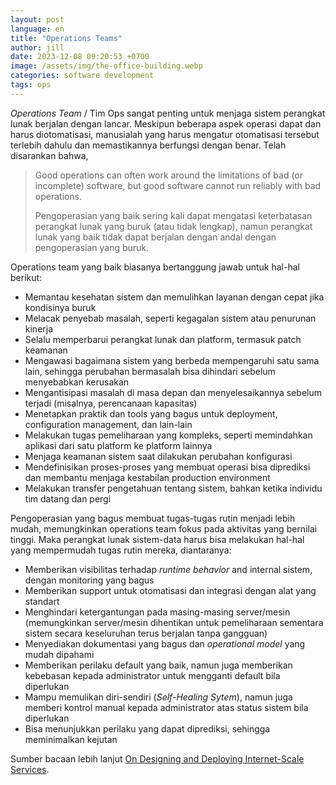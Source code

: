 ```yaml
---
layout: post
language: en
title: "Operations Teams"
author: jill
date: 2023-12-08 09:20:53 +0700
image: /assets/img/the-office-building.webp
categories: software development
tags: ops
---
```

*Operations Team* / Tim Ops sangat penting untuk menjaga sistem perangkat lunak berjalan dengan lancar. Meskipun beberapa aspek operasi dapat dan harus diotomatisasi, manusialah yang harus mengatur otomatisasi tersebut terlebih dahulu dan memastikannya berfungsi dengan benar. Telah disarankan bahwa, 

> Good operations can often work around the limitations of bad (or incomplete) software, but good software cannot run reliably with bad operations.
> 
> Pengoperasian yang baik sering kali dapat mengatasi keterbatasan perangkat lunak yang buruk (atau tidak lengkap), namun perangkat lunak yang baik tidak dapat berjalan dengan andal dengan pengoperasian yang buruk.


Operations team yang baik biasanya bertanggung jawab untuk hal-hal berikut:
- Memantau kesehatan sistem dan memulihkan layanan dengan cepat jika kondisinya buruk
- Melacak penyebab masalah, seperti kegagalan sistem atau penurunan kinerja
- Selalu memperbarui perangkat lunak dan platform, termasuk patch keamanan
- Mengawasi bagaimana sistem yang berbeda mempengaruhi satu sama lain, sehingga perubahan bermasalah bisa dihindari sebelum menyebabkan kerusakan
- Mengantisipasi masalah di masa depan dan menyelesaikannya sebelum terjadi (misalnya, perencanaan kapasitas)
- Menetapkan praktik dan tools yang bagus untuk deployment, configuration management, dan lain-lain
- Melakukan tugas pemeliharaan yang kompleks, seperti memindahkan aplikasi dari satu platform ke platform lainnya
- Menjaga keamanan sistem saat dilakukan perubahan konfigurasi
- Mendefinisikan proses-proses yang membuat operasi bisa diprediksi dan membantu menjaga kestabilan production environment
- Melakukan transfer pengetahuan tentang sistem, bahkan ketika individu tim datang dan pergi

Pengoperasian yang bagus membuat tugas-tugas rutin menjadi lebih mudah, memungkinkan operations team fokus pada aktivitas yang bernilai tinggi. Maka perangkat lunak sistem-data harus bisa melakukan hal-hal yang mempermudah tugas rutin mereka, diantaranya: 
- Memberikan visibilitas terhadap *runtime behavior* and internal sistem, dengan monitoring yang bagus
- Memberikan support untuk otomatisasi dan integrasi dengan alat yang standart
- Menghindari ketergantungan pada masing-masing server/mesin (memungkinkan server/mesin dihentikan untuk pemeliharaan sementara sistem secara keseluruhan terus berjalan tanpa gangguan)
- Menyediakan dokumentasi yang bagus dan *operational model* yang mudah dipahami
- Memberikan perilaku default yang baik, namun juga memberikan kebebasan kepada administrator untuk mengganti default bila diperlukan
- Mampu memulikan diri-sendiri (*Self-Healing Sytem*), namun juga memberi kontrol manual kepada administrator atas status sistem bila diperlukan
- Bisa menunjukkan perilaku yang dapat diprediksi, sehingga meminimalkan kejutan

Sumber bacaan lebih lanjut [On Designing and Deploying Internet-Scale Services][hamilton].

[hamilton]: https://www.usenix.org/legacy/events/lisa07/tech/full_papers/hamilton/hamilton.pdf
 